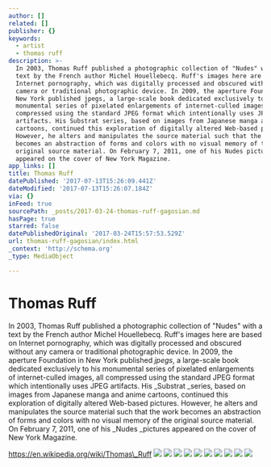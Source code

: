 ```yaml
---
author: []
related: []
publisher: {}
keywords:
  - artist
  - thomas ruff
description: >-
  In 2003, Thomas Ruff published a photographic collection of "Nudes" with a
  text by the French author Michel Houellebecq. Ruff's images here are based on
  Internet pornography, which was digitally processed and obscured without any
  camera or traditional photographic device. In 2009, the aperture Foundation in
  New York published jpegs, a large-scale book dedicated exclusively to his
  monumental series of pixelated enlargements of internet-culled images, all
  compressed using the standard JPEG format which intentionally uses JPEG
  artifacts. His Substrat series, based on images from Japanese manga and anime
  cartoons, continued this exploration of digitally altered Web-based pictures.
  However, he alters and manipulates the source material such that the work
  becomes an abstraction of forms and colors with no visual memory of the
  original source material. On February 7, 2011, one of his Nudes pictures
  appeared on the cover of New York Magazine.
app_links: []
title: Thomas Ruff
datePublished: '2017-07-13T15:26:09.441Z'
dateModified: '2017-07-13T15:26:07.184Z'
via: {}
inFeed: true
sourcePath: _posts/2017-03-24-thomas-ruff-gagosian.md
hasPage: true
starred: false
datePublishedOriginal: '2017-03-24T15:57:53.529Z'
url: thomas-ruff-gagosian/index.html
_context: 'http://schema.org'
_type: MediaObject

---
```

# Thomas Ruff

In 2003, Thomas Ruff published a photographic collection of "Nudes" with a text by the French author Michel Houellebecq. Ruff's images here are based on Internet pornography, which was digitally processed and obscured without any camera or traditional photographic device. In 2009, the aperture Foundation in New York published _jpegs_, a large-scale book dedicated exclusively to his monumental series of pixelated enlargements of internet-culled images, all compressed using the standard JPEG format which intentionally uses JPEG artifacts. His _Substrat _series, based on images from Japanese manga and anime cartoons, continued this exploration of digitally altered Web-based pictures. However, he alters and manipulates the source material such that the work becomes an abstraction of forms and colors with no visual memory of the original source material. On February 7, 2011, one of his _Nudes _pictures appeared on the cover of New York Magazine.

https://en.wikipedia.org/wiki/Thomas\_Ruff ![](https://the-grid-user-content.s3-us-west-2.amazonaws.com/9ad7a960-68f4-411d-9c0d-dc6d3100f249.jpg)
![](https://the-grid-user-content.s3-us-west-2.amazonaws.com/b0c847bb-3bf2-4cff-a05e-944db7a57431.jpg)
![](https://the-grid-user-content.s3-us-west-2.amazonaws.com/add2c117-f094-478f-bb87-034765ce2acf.jpg)
![](https://the-grid-user-content.s3-us-west-2.amazonaws.com/4a614efc-625e-4cfc-b101-d3af301d46d8.jpg)
![](https://the-grid-user-content.s3-us-west-2.amazonaws.com/25642c81-82bf-4ad7-b17a-86a0d4071fef.jpg)
![](https://the-grid-user-content.s3-us-west-2.amazonaws.com/4fda61ca-c7fd-4c98-9a2b-9a1ab60aebb8.jpg)
![](https://the-grid-user-content.s3-us-west-2.amazonaws.com/abc109f2-5773-44b8-9cfc-9a271dc39e92.jpg)
![](https://the-grid-user-content.s3-us-west-2.amazonaws.com/038bffd8-c9ae-4d84-a012-89158c50234d.jpg)
![](https://the-grid-user-content.s3-us-west-2.amazonaws.com/9e9d9333-205d-4bec-9319-06db75026b3a.jpg)
![](https://the-grid-user-content.s3-us-west-2.amazonaws.com/960bf0e0-8427-412b-beef-f8685e366e1b.jpg)